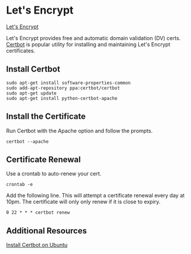 # Let's Encrypt

[Let's Encrypt](https://letsencrypt.org/)

Let's Encrypt provides free and automatic domain validation (DV) certs. [Certbot](https://certbot.eff.org/) is popular utility for installing and maintaining Let's Encrypt certificates.

## Install Certbot
````
sudo apt-get install software-properties-common
sudo add-apt-repository ppa:certbot/certbot
sudo apt-get update
sudo apt-get install python-certbot-apache
````

## Install the Certificate
Run Certbot with the Apache option and follow the prompts.
````
certbot --apache
````

## Certificate Renewal
Use a crontab to auto-renew your cert.
````
crontab -e
````

Add the following line. This will attempt a certificate renewal every day at 10pm. The certificate will only only renew if it is close to expiry.
````
0 22 * * * certbot renew
````

## Additional Resources
[Install Certbot on Ubuntu](https://certbot.eff.org/#ubuntutrusty-apache)
